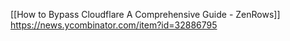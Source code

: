 [[How to Bypass Cloudflare A Comprehensive Guide - ZenRows]]
https://news.ycombinator.com/item?id=32886795
